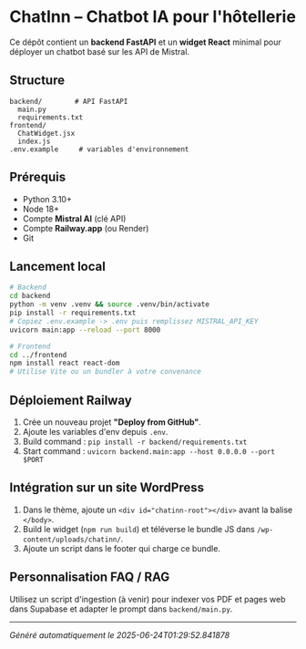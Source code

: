 
# ChatInn – Chatbot IA pour l'hôtellerie

Ce dépôt contient un **backend FastAPI** et un **widget React** minimal pour
déployer un chatbot basé sur les API de Mistral.

## Structure

```
backend/        # API FastAPI
  main.py
  requirements.txt
frontend/
  ChatWidget.jsx
  index.js
.env.example     # variables d'environnement
```

## Prérequis

* Python 3.10+
* Node 18+
* Compte **Mistral AI** (clé API)
* Compte **Railway.app** (ou Render)
* Git

## Lancement local

```bash
# Backend
cd backend
python -m venv .venv && source .venv/bin/activate
pip install -r requirements.txt
# Copiez .env.example -> .env puis remplissez MISTRAL_API_KEY
uvicorn main:app --reload --port 8000
```

```bash
# Frontend
cd ../frontend
npm install react react-dom
# Utilise Vite ou un bundler à votre convenance
```

## Déploiement Railway

1. Crée un nouveau projet **"Deploy from GitHub"**.
2. Ajoute les variables d'env depuis `.env`.
3. Build command : `pip install -r backend/requirements.txt`
4. Start command : `uvicorn backend.main:app --host 0.0.0.0 --port $PORT`

## Intégration sur un site WordPress

1. Dans le thème, ajoute un `<div id="chatinn-root"></div>` avant la balise `</body>`.
2. Build le widget (`npm run build`) et téléverse le bundle JS dans `/wp-content/uploads/chatinn/`.
3. Ajoute un script dans le footer qui charge ce bundle.

## Personnalisation FAQ / RAG

Utilisez un script d'ingestion (à venir) pour indexer vos PDF et pages web dans Supabase
et adapter le prompt dans `backend/main.py`.

---

_Généré automatiquement le 2025-06-24T01:29:52.841878_
